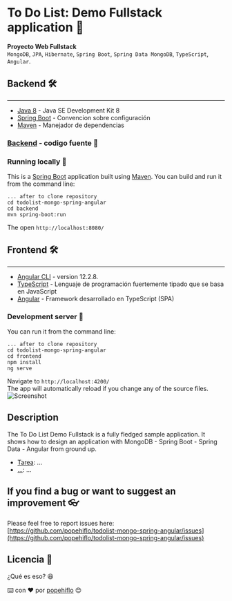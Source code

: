 # To Do List: Demo Fullstack application 📝

**Proyecto Web Fullstack**   
`MongoDB`, `JPA`, `Hibernate`, `Spring Boot`, `Spring Data MongoDB`, `TypeScript`, `Angular`.  
## Backend 🛠️
___  
* [Java 8](https://www.oracle.com/java/technologies/downloads/#java8) - Java SE Development Kit 8
* [Spring Boot](https://spring.io/) - Convencion sobre configuración
* [Maven](https://maven.apache.org/) - Manejador de dependencias   

### [Backend](backend) - codigo fuente 📁
### Running locally 🚀   
This is a [Spring Boot](https://spring.io/guides/gs/spring-boot/) application built using [Maven](https://spring.io/guides/gs/maven/). You can build and run it from the command line:  
```
... after to clone repository
cd todolist-mongo-spring-angular
cd backend
mvn spring-boot:run
``` 
The open `http://localhost:8080/`

## Frontend 🛠️
___
* [Angular CLI](https://github.com/angular/angular-cli) - version 12.2.8.
* [TypeScript](https://www.typescriptlang.org/) - Lenguaje de programación fuertemente tipado que se basa en JavaScript
* [Angular](https://angular.io/) - Framework desarrollado en TypeScript (SPA)   

### Development server 🚀
You can run it from the command line:  
```
... after to clone repository
cd todolist-mongo-spring-angular
cd frontend
npm install
ng serve
```    
Navigate to `http://localhost:4200/`  
The app will automatically reload if you change any of the source files.   
![Screenshot](./frontend/src/assets/images/ui.jpg?raw=true)  

## Description
The To Do List Demo Fullstack is a fully fledged sample application.
It shows how to design an application with MongoDB - Spring Boot - Spring Data - Angular from ground up.
- [Tarea](): ...
- [...](): ... 

## If you find a bug or want to suggest an improvement 👓
Please feel free to report issues here: 
[https://github.com/popehiflo/todolist-mongo-spring-angular/issues](https://github.com/popehiflo/todolist-mongo-spring-angular/issues)
## Licencia 📄
¿Qué es eso? 😆     

         
⌨️ con ❤️ por [popehiflo](https://github.com/popehiflo) 😊
